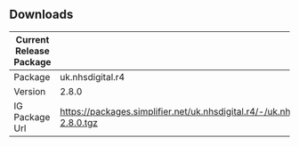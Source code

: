 ## Downloads

<table class="regular assets">
<thead>
<tr>
<th>Current Release Package</th>
<th></th>
</tr>
</thead>
<tbody>
<tr>
<td>Package</td>
<td>uk.nhsdigital.r4</td>
</tr>
<tr>
<td>Version</td>
<td>2.8.0</td>
</tr>
<tr>
<td>IG Package Url</td>
<td><a href="https://packages.simplifier.net/uk.nhsdigital.r4/-/uk.nhsdigital.r4-2.8.0.tgz">https://packages.simplifier.net/uk.nhsdigital.r4/-/uk.nhsdigital.r4-2.8.0.tgz</a></td>
</tr>
</tbody>
</table>